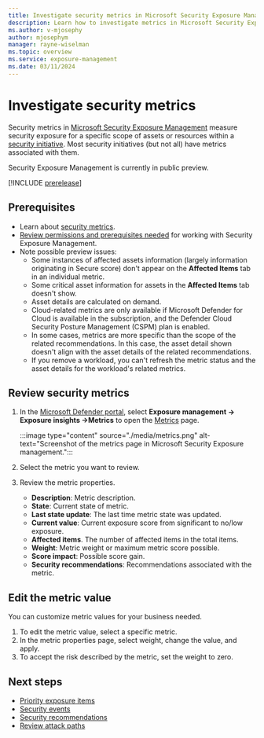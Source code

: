 ```yaml
---
title: Investigate security metrics in Microsoft Security Exposure Management
description: Learn how to investigate metrics in Microsoft Security Exposure Management.
ms.author: v-mjosephy
author: mjosephym
manager: rayne-wiselman
ms.topic: overview
ms.service: exposure-management
ms.date: 03/11/2024
---
```


# Investigate security metrics

Security metrics in [Microsoft Security Exposure Management](microsoft-security-exposure-management.md) measure security exposure for a specific scope of assets or resources within a [security initiative](exposure-insights-overview.md). Most security initiatives (but not all) have metrics associated with them.

Security Exposure Management is currently in public preview.

[!INCLUDE [prerelease](../includes//prerelease.md)]

## Prerequisites

- Learn about [security metrics](exposure-insights-overview.md#working-with-metrics).
- [Review permissions and prerequisites needed](prerequisites.md) for working with Security Exposure Management.
- Note possible preview issues:
    - Some instances of affected assets information (largely information originating in Secure score) don't appear on the **Affected Items** tab in an individual metric.
    - Some critical asset information for assets in the **Affected Items** tab doesn't show.
    - Asset details are calculated on demand.
    - Cloud-related metrics are only available if Microsoft Defender for Cloud is available in the subscription, and the Defender Cloud Security Posture Management (CSPM) plan is enabled.
    - In some cases, metrics are more specific than the scope of the related recommendations. In this case, the asset detail shown doesn't align with the asset details of the related recommendations.
    - If you remove a workload, you can't refresh the metric status and the asset details for the workload's related metrics.


## Review security metrics

1. In the [Microsoft Defender portal](https://security.microsoft.com), select **Exposure management -> Exposure insights ->Metrics** to open the [Metrics](https://security.microsoft.com/exposure-metrics) page.

    :::image type="content" source="./media/metrics.png" alt-text="Screenshot of the metrics page in Microsoft Security Exposure management.":::

1. Select the metric you want to review.
1. Review the metric properties.

    - **Description**: Metric description.
    - **State**: Current state of metric.
    - **Last state update**: The last time metric state was updated.
    - **Current value**: Current exposure score from significant to no/low exposure.
    - **Affected items**. The number of affected items in the total items.
    - **Weight**: Metric weight or maximum metric score possible.
    - **Score impact**: Possible score gain.
    - **Security recommendations**: Recommendations associated with the metric.

## Edit the metric value

You can customize metric values for your business needed.

1. To edit the metric value, select a specific metric.
1. In the metric properties page, select weight, change the value, and apply.
1. To accept the risk described by the metric, set the weight to zero.

## Next steps

- [Priority exposure items](exposure-insights-overview.md)
- [Security events](security-events.md)
- [Security recommendations](security-recommendations.md)
- [Review attack paths](work-attack-paths-overview.md)
